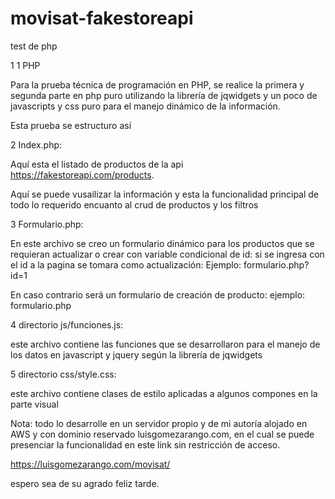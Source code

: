 # movisat-fakestoreapi
test de php

1	1 PHP

Para la prueba técnica de programación en PHP, se realice la primera y segunda parte en php puro utilizando la librería de jqwidgets y un poco de javascripts y css puro para el manejo dinámico de la información.

Esta prueba se estructuro así

2	Index.php: 

Aquí esta el listado de productos de la api https://fakestoreapi.com/products.

Aquí se puede vusailizar la información y esta la funcionalidad principal de todo lo requerido encuanto al crud de productos y los filtros

3	Formulario.php:

En este archivo se creo un formulario dinámico para los productos que se requieran actualizar o crear con variable condicional de id: si se ingresa con el id a la pagina se tomara como actualización: 
Ejemplo: formulario.php?id=1

En caso contrario será un formulario de creación de producto:
ejemplo: formulario.php

4	directorio js/funciones.js:

este archivo contiene las funciones que se desarrollaron para el manejo de los datos en javascript y jquery según la librería de jqwidgets

5	directorio css/style.css:

este archivo contiene clases de estilo aplicadas a algunos compones en la parte visual

Nota: 
todo lo desarrolle en un servidor propio y de mi autoría alojado en AWS y con dominio reservado luisgomezarango.com, en el cual se puede presenciar la funcionalidad en este link sin restricción de acceso.

https://luisgomezarango.com/movisat/

espero sea de su agrado feliz tarde.

